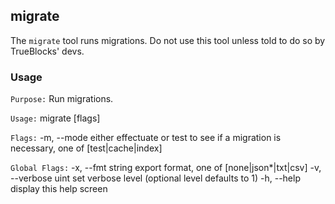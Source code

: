 ## migrate

The `migrate` tool runs migrations. Do not use this tool unless told to do so by TrueBlocks' devs.

### Usage

`Purpose:`
  Run migrations.

`Usage:`
  migrate [flags]

`Flags:`
  -m, --mode <val>   either effectuate or test to see if a migration is necessary, one of [test|cache|index]

`Global Flags:`
  -x, --fmt string     export format, one of [none|json*|txt|csv]
  -v, --verbose uint   set verbose level (optional level defaults to 1)
  -h, --help           display this help screen
